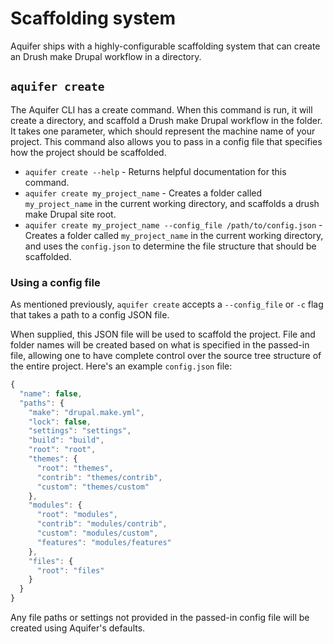 # Scaffolding system
Aquifer ships with a highly-configurable scaffolding system that can create an Drush make Drupal workflow in a directory.

## `aquifer create`
The Aquifer CLI has a create command. When this command is run, it will create a directory, and scaffold a Drush make Drupal workflow in the folder. It takes one parameter, which should represent the machine name of your project. This command also allows you to pass in a config file that specifies how the project should be scaffolded.

* `aquifer create --help` - Returns helpful documentation for this command.
* `aquifer create my_project_name` - Creates a folder called `my_project_name` in the current working directory, and scaffolds a drush make Drupal site root.
* `aquifer create my_project_name --config_file /path/to/config.json` - Creates a folder called `my_project_name` in the current working directory, and uses the `config.json` to determine the file structure that should be scaffolded.

### Using a config file
As mentioned previously, `aquifer create` accepts a `--config_file` or `-c` flag that takes a path to a config JSON file.

When supplied, this JSON file will be used to scaffold the project. File and folder names will be created based on what is specified in the passed-in file, allowing one to have complete control over the source tree structure of the entire project. Here's an example `config.json` file:

```javascript
{
  "name": false,
  "paths": {
    "make": "drupal.make.yml",
    "lock": false,
    "settings": "settings",
    "build": "build",
    "root": "root",
    "themes": {
      "root": "themes",
      "contrib": "themes/contrib",
      "custom": "themes/custom"
    },
    "modules": {
      "root": "modules",
      "contrib": "modules/contrib",
      "custom": "modules/custom",
      "features": "modules/features"
    },
    "files": {
      "root": "files"
    }
  }
}
```

Any file paths or settings not provided in the passed-in config file will be created using Aquifer's defaults.
